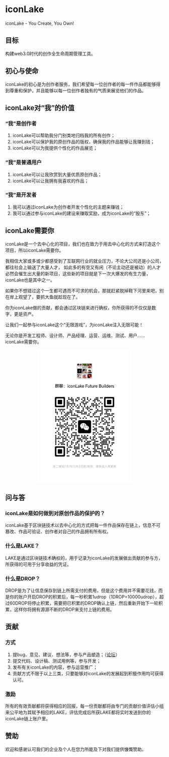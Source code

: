 # iconLake

iconLake - You Create, You Own!

## 目标

构建web3.0时代的创作全生命周期管理工具。

## 初心与使命

iconLake的初心是为创作者服务，我们希望每一位创作者的每一件作品都能够得到尊重和保护，并且能够以每一位创作者独有的气质来展览他们的作品。

## iconLake对“我”的价值

### “我”是创作者

1. iconLake可以帮助我分门别类地归档我的所有创作；
2. iconLake可以保护我的原创作品的版权，确保我的作品能够让我赚到钱；
3. iconLake可以为我提供个性化的作品展览；

### “我”是普通用户

1. iconLake可以让我欣赏到大量优质原创作品；
2. iconLake可以让我拥有我喜欢的作品；

### “我”是开发者

1. 我可以通过iconLake为创作者开发个性化的主题来赚钱；
2. 我可以通过参与iconLake的建设来赚取奖励，成为iconLake的“股东”；

## iconLake需要你

iconLake是一个去中心化的项目，我们也在致力于用去中心化的方式来打造这个项目，所以iconLake需要你。

我相信大家或多或少都感受到了互联网行业的就业压力，不论大公司还是小公司，都往社会上输送了大量人才，
如此多的有空又有闲（不论主动还是被动）的人才必然会催生出大量的新项目，这些新的项目就是下一次大爆发的有生力量，iconLake也是其中之一。

如果你不想错过这个一生都可遇而不可求的机会，那就赶紧脱掉鞋下河里来吧，别在岸上观望了，要抓大鱼就趁现在了。

你为iconLake做的贡献，都会通过区块链来进行确权，你所获得的不仅仅是数字，更是资产。

让我们一起参与iconLake这个“无限游戏”，为iconLake注入无限可能！

无论你是开发工程师、设计师、产品经理、运营、运维、测试、用户…… iconLake需要你。

<p align="center">
  <img src="./manage/resources/wxgroup.jpg" alt="加入我们" width="300" />
</p>

## 问与答

### iconLake是如何做到对原创作品的保护的？

iconLake基于区块链技术以去中心化的方式把每一件作品保存在链上，信息不可篡改、作品可验证、创作者对自己的作品拥有所有权。

### 什么是LAKE？

LAKE是通过区块链技术确权的，用于记录为iconLake的发展做出贡献的参与方，所获得的可用于分享收益的凭证。

### 什么是DROP？

DROP是为了让信息保存到链上所需支付的费用，但是这个费用并不需要花钱，而是你的账户开启DROP的积累后，每一秒积累1udrop（1DROP=10000udrop），超过60DROP将停止积累，需要把已积累的DROP确认上链，然后重新开始下一轮积累，这样你将拥有源源不断的DROP来支付上链的费用。

## 贡献

### 方式

1. 提bug、意见、建议、想法等，参与产品塑造；（[论坛](https://support.qq.com/products/370032/)）
2. 提交代码、设计稿、测试用例等，参与开发；
3. 发布有关iconLake的内容，参与运营推广；
4. 贡献方式不限于以上三类，只要能够对iconLake的发展起到积极作用均可获得认可。

### 激励

所有的有效贡献都将获得相应的回报，每一份贡献都将由专门的贡献价值评估小组来公平地为其赋予相应的LAKE，评估完成后所获LAKE都将实时发送到你的iconLake链上账户里。

## 赞助

欢迎和感谢认可我们的企业及个人在您力所能及下对我们提供慷慨赞助。
